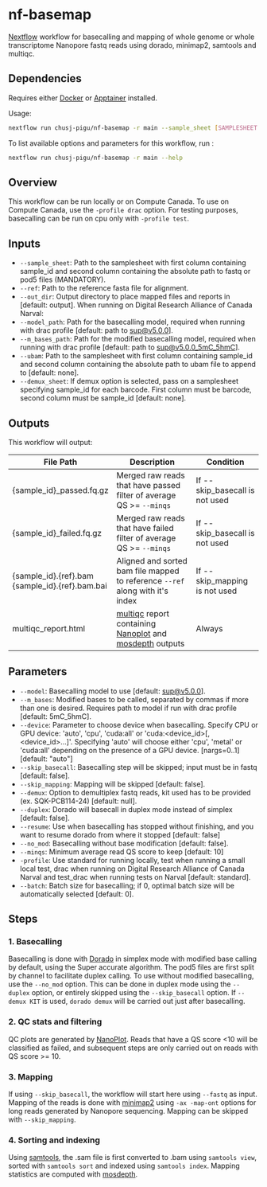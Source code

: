 # nf-basemap

[Nextflow] workflow for basecalling and mapping of whole genome or whole transcriptome Nanopore fastq reads using dorado, minimap2, samtools and multiqc.

## Dependencies

Requires either [Docker] or [Apptainer] installed.

Usage:

```sh
nextflow run chusj-pigu/nf-basemap -r main --sample_sheet [SAMPLESHEET.csv] [--ref REF_GENOME] [OPTIONS]
```

To list available options and parameters for this workflow, run :

``` sh
nextflow run chusj-pigu/nf-basemap -r main --help
```

## Overview

This workflow can be run locally or on Compute Canada. To use on Compute Canada, use the `-profile drac` option. For testing purposes, basecalling can be run on cpu only with `-profile test`.

## Inputs

- `--sample_sheet`: Path to the samplesheet with first column containing sample_id and second column containing the absolute path to fastq or pod5 files (MANDATORY).
- `--ref`: Path to the reference fasta file for alignment.
- `--out_dir`: Output directory to place mapped files and reports in [default: output].
When running on Digital Research Alliance of Canada Narval:
- `--model_path`: Path for the basecalling model, required when running with drac profile [default: path to sup@v5.0.0].
- `--m_bases_path`: Path for the modified basecalling model, required when running with drac profile [default: path to sup@v5.0.0_5mC_5hmC].
- `--ubam`: Path to the samplesheet with first column containing sample_id and second column containing the absolute path to ubam file to append to [default: none].
- `--demux_sheet`: If demux option is selected, pass on a samplesheet specifying sample_id for each barcode. First column must be barcode, second column must be sample_id [default: none].

## Outputs

This workflow will output:

| File Path             | Description | Condition        |
| --------------------- | ----------- | ---------------- |
| {sample_id}_passed.fq.gz | Merged raw reads that have passed filter of average QS >= `--minqs` | If --skip_basecall is not used |
| {sample_id}_failed.fq.gz | Merged raw reads that have failed filter of average QS >= `--minqs` | If --skip_basecall is not used |
| {sample_id}.{ref}.bam<br>{sample_id}.{ref}.bam.bai | Aligned and sorted bam file mapped to reference `--ref` along with it's index | If --skip_mapping is not used |
| multiqc_report.html | [multiqc] report containing [Nanoplot] and [mosdepth] outputs | Always |

## Parameters

- `--model`: Basecalling model to use [default: sup@v5.0.0].
- `--m_bases`: Modified bases to be called, separated by commas if more than one is desired. Requires path to model if run with drac profile [default: 5mC_5hmC].
- `--device`: Parameter to choose device when basecalling. Specify CPU or GPU device: 'auto', 'cpu', 'cuda:all' or 'cuda:<device_id>[,<device_id>...]'. Specifying 'auto' will choose either 'cpu', 'metal' or 'cuda:all' depending on the presence of a GPU device. [nargs=0..1] [default: "auto"]
- `--skip_basecall`: Basecalling step will be skipped; input must be in fastq [default: false].
- `--skip_mapping`: Mapping will be skipped [default: false].
- `--demux`: Option to demultiplex fastq reads, kit used has to be provided (ex. SQK-PCB114-24) [default: null].
- `--duplex`: Dorado will basecall in duplex mode instead of simplex [default: false].
- `--resume`: Use when basecalling has stopped without finishing, and you want to resume dorado from where it stopped [default: false]
- `--no_mod`: Basecalling without base modification [default: false].
- `--minqs`: Minimum average read QS score to keep [default: 10]
- `-profile`: Use standard for running locally, test when running a small local test, drac when running on Digital Research Alliance of Canada Narval and test_drac when running tests on Narval [default: standard].
- `--batch`: Batch size for basecalling; if 0, optimal batch size will be automatically selected [default: 0].

## Steps

### 1. Basecalling

Basecalling is done with [Dorado] in simplex mode with modified base calling by default, using the Super accurate algorithm. The pod5 files are first split by channel to facilitate duplex calling. To use without modified basecalling, use the `--no_mod` option. This can be done in duplex mode using the `--duplex` option, or entirely skipped using the `--skip_basecall` option.
If `--demux KIT` is used, `dorado demux` will be carried out just after basecalling.

### 2. QC stats and filtering

QC plots are generated by [NanoPlot]. Reads that have a QS score <10 will be classified as failed, and subsequent steps are only carried out on reads with QS score >= 10.

### 3. Mapping

If using `--skip_basecall`, the workflow will start here using `--fastq` as input. Mapping of the reads is done with [minimap2] using `-ax -map-ont` options for long reads generated by Nanopore sequencing. Mapping can be skipped with `--skip_mapping`.

### 4. Sorting and indexing

Using [samtools], the .sam file is first converted to .bam using `samtools view`, sorted with `samtools sort` and indexed using `samtools index`. Mapping statistics are computed with [mosdepth].

[Docker]: https://www.docker.com
[Apptainer]: https://apptainer.org
[Nextflow]: https://www.nextflow.io/docs/latest/index.html
[Dorado]: https://github.com/nanoporetech/dorado
[minimap2]: https://lh3.github.io/minimap2/minimap2.html
[samtools]: http://www.htslib.org
[multiqc]: https://multiqc.info
[mosdepth]: https://github.com/brentp/mosdepth
[NanoPlot]: https://github.com/wdecoster/NanoPlot
